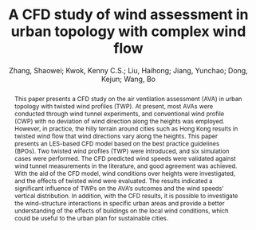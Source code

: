 ---
layout: technique
title: "A CFD study of wind assessment in urban topology with complex wind flow"
system_type: "False"
technique: "False"
design_study: "False"
evaluation: "False"
data: "False"
analysis: "True"
generation: "False"
curation_and_transformation: "False"
management: "False"
modeling: "True"
urban_analysis: "True"
visualization: "False"
sunlight_access: "False"
wind_ventilation: "True"
view_impact: "False"
energy: "False"
damage_and_disaster_management: "False"
climate: "False"
sound: "False"
property_cadastre: "False"
others: "False"
lookup: "False"
browse: "True"
locate: "False"
explore: "False"
identify: "False"
compare: "False"
summarize: "False"
distribution: "True"
trends: "False"
outliers: "True"
extremes: "False"
features: "True"
target_discovery: "False"
target_access: "True"
spatial_relation: "True"
buildings: "True"
streets: "True"
nature: "False"
uniform_discretization: "False"
structural_subdivision: "False"
univariate: "True"
multivariate: "False"
volumetric: "True"
temporal: "True"
sensing: "False"
statistical: "False"
simulation_based: "True"
learning_based: "False"
surveyed: "False"
site: "False"
block: "False"
multi_block: "True"
city: "False"
va_wo_model: "False"
post_model: "True"
model_integrated: "False"
assisted_models: "False"
overlay: "True"
embedded: "False"
linked: "False"
temporal_jx: "False"
spatial_jx: "False"
filter: "False"
aggregate: "True"
embed: "False"
glyphs: "True"
bar_charts: "False"
scatterplots: "False"
matrix: "False"
parallel_coordinates: "False"
map_2d: "True"
map_3d: "True"
walking: "False"
steering: "False"
selection_based: "False"
manipulation_based: "True"
distortion: "False"
ghosting: "False"
culling: "False"
birds_view: "False"
multi_view: "False"
assisted_steering: "False"
other: "False"
vr_cave: "False"
ar: "False"
desktop: "True"
mobile: "False"
case_study: "True"
user_study: "False"
statistical_evaluation: "True"
expert_interviews: "False"
key: "WEWHT76N"
item_type: "journalArticle"
publication_year: "2021"
author: "Zhang, Shaowei; Kwok, Kenny C.S.; Liu, Haihong; Jiang, Yunchao; Dong, Kejun; Wang, Bo"
publication_title: "Sustainable Cities and Society"
isbn: "nan"
issn: "22106707"
doi: "10.1016/j.scs.2021.103006"
url_paper: "https://linkinghub.elsevier.com/retrieve/pii/S2210670721002912"
abstract_note: "nan"
date_added: "2023-01-30 00:35:38"
date_modified: "2023-01-30 00:35:38"
access_date: "2023-01-30 00:35:38"
pages: "103006"
num_pages: "nan"
issue: "nan"
volume: "71.0"
number_of_volumes: "nan"
journal_abbreviation: "Sustainable Cities and Society"
short_title: "nan"
series: "nan"
series_number: "nan"
series_text: "nan"
series_title: "nan"
publisher: "nan"
place: "nan"
language: "en"
rights: "nan"
type: "nan"
archive: "nan"
archive_location: "nan"
library_catalog: "DOI.org (Crossref)"
call_number: "nan"
extra: "nan"
notes: "nan"
link_attachments: "nan"
manual_tags: "nan"
automatic_tags: "nan"
editor: "nan"
series_editor: "nan"
translator: "nan"
contributor: "nan"
attorney_agent: "nan"
book_author: "nan"
cast_member: "nan"
commenter: "nan"
composer: "nan"
cosponsor: "nan"
counsel: "nan"
interviewer: "nan"
producer: "nan"
recipient: "nan"
reviewed_author: "nan"
scriptwriter: "nan"
words_by: "nan"
guest: "nan"
number: "nan"
edition: "nan"
running_time: "nan"
scale: "nan"
medium: "nan"
artwork_size: "nan"
filing_date: "nan"
application_number: "nan"
assignee: "nan"
issuing_authority: "nan"
country: "nan"
meeting_name: "nan"
conference_name: "nan"
court: "nan"
references: "nan"
reporter: "nan"
legal_status: "nan"
priority_numbers: "nan"
programming_language: "nan"
version: "nan"
system: "nan"
code: "nan"
code_number: "nan"
section: "nan"
session: "nan"
committee: "nan"
history: "nan"
legislative_body: "nan"
abstract: "This paper presents a CFD study on the air ventilation assessment (AVA) in urban topology with twisted wind profiles (TWP). At present, most AVAs were conducted through wind tunnel experiments, and conventional wind profile (CWP) with no deviation of wind direction along the heights was employed. However, in practice, the hilly terrain around cities such as Hong Kong results in twisted wind flow that wind directions vary along the heights. This paper presents an LES-based CFD model based on the best practice guidelines (BPGs). Two twisted wind profiles (TWP) were introduced, and six simulation cases were performed. The CFD predicted wind speeds were validated against wind tunnel measurements in the literature, and good agreement was achieved. With the aid of the CFD model, wind conditions over heights were investigated, and the effects of twisted wind were evaluated. The results indicated a significant influence of TWPs on the AVA’s outcomes and the wind speeds’ vertical distribution. In addition, with the CFD results, it is possible to investigate the wind-structure interactions in specific urban areas and provide a better understanding of the effects of buildings on the local wind conditions, which could be useful to the urban plan for sustainable cities."
---